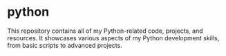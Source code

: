 # python
This repository contains all of my Python-related code, projects, and resources. It showcases various aspects of my Python development skills, from basic scripts to advanced projects.
